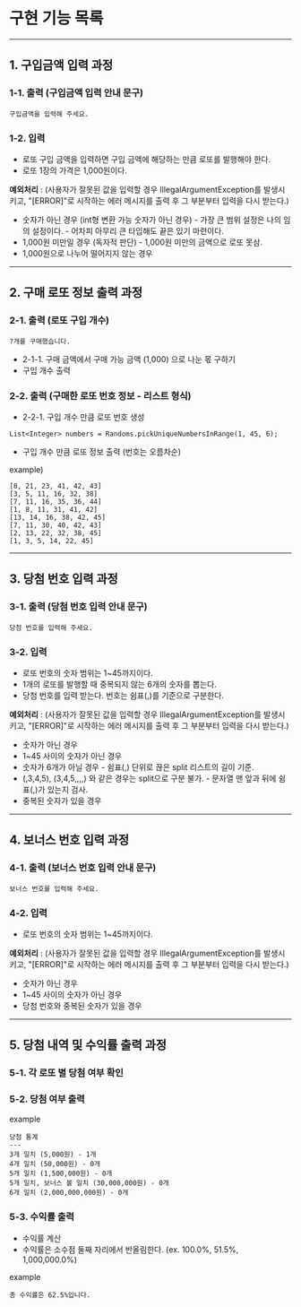 # 구현 기능 목록

***

## 1. 구입금액 입력 과정

### 1-1. 출력 (구입금액 입력 안내 문구)

    구입금액을 입력해 주세요.

### 1-2. 입력

- 로또 구입 금액을 입력하면 구입 금액에 해당하는 만큼 로또를 발행해야 한다.
- 로또 1장의 가격은 1,000원이다.

**예외처리** : (사용자가 잘못된 값을 입력할 경우 IllegalArgumentException를 발생시키고, "[ERROR]"로 시작하는 에러 메시지를 출력 후 그 부분부터 입력을 다시 받는다.)

- 숫자가 아닌 경우 (int형 변환 가능 숫자가 아닌 경우) - 가장 큰 범위 설정은 나의 임의 설정이다. - 어차피 아무리 큰 타입해도 끝은 있기 마련이다.
- 1,000원 미만일 경우 (독자적 판단) - 1,000원 미만의 금액으로 로또 못삼.
- 1,000원으로 나누어 떨어지지 않는 경우

***

## 2. 구매 로또 정보 출력 과정

### 2-1. 출력 (로또 구입 개수)

    ?개를 구매했습니다.

- 2-1-1. 구매 금액에서 구매 가능 금액 (1,000) 으로 나눈 몫 구하기
- 구입 개수 출력

### 2-2. 출력 (구매한 로또 번호 정보 - 리스트 형식)

- 2-2-1. 구입 개수 만큼 로또 번호 생성

```
List<Integer> numbers = Randoms.pickUniqueNumbersInRange(1, 45, 6);
```

- 구입 개수 만큼 로또 정보 출력 (번호는 오름차순)

example)

```
[8, 21, 23, 41, 42, 43]
[3, 5, 11, 16, 32, 38]
[7, 11, 16, 35, 36, 44]
[1, 8, 11, 31, 41, 42]
[13, 14, 16, 38, 42, 45]
[7, 11, 30, 40, 42, 43]
[2, 13, 22, 32, 38, 45]
[1, 3, 5, 14, 22, 45]
```

***

## 3. 당첨 번호 입력 과정

### 3-1. 출력 (당첨 번호 입력 안내 문구)

    당첨 번호를 입력해 주세요.

### 3-2. 입력

- 로또 번호의 숫자 범위는 1~45까지이다.
- 1개의 로또를 발행할 때 중복되지 않는 6개의 숫자를 뽑는다.
- 당첨 번호를 입력 받는다. 번호는 쉼표(,)를 기준으로 구분한다.

**예외처리** : (사용자가 잘못된 값을 입력할 경우 IllegalArgumentException를 발생시키고, "[ERROR]"로 시작하는 에러 메시지를 출력 후 그 부분부터 입력을 다시 받는다.)

- 숫자가 아닌 경우
- 1~45 사이의 숫자가 아닌 경우
- 숫자가 6개가 아닐 경우 - 쉼표(,) 단위로 끊은 split 리스트의 길이 기준.
- (,3,4,5), (3,4,5,,,,) 와 같은 경우는 split으로 구분 불가. - 문자열 맨 앞과 뒤에 쉼표(,)가 있는지 검사.
- 중복된 숫자가 있을 경우

***

## 4. 보너스 번호 입력 과정

### 4-1. 출력 (보너스 번호 입력 안내 문구)

    보너스 번호를 입력해 주세요.

### 4-2. 입력

- 로또 번호의 숫자 범위는 1~45까지이다.

**예외처리** : (사용자가 잘못된 값을 입력할 경우 IllegalArgumentException를 발생시키고, "[ERROR]"로 시작하는 에러 메시지를 출력 후 그 부분부터 입력을 다시 받는다.)

- 숫자가 아닌 경우
- 1~45 사이의 숫자가 아닌 경우
- 당첨 번호와 중복된 숫자가 있을 경우

***

## 5. 당첨 내역 및 수익률 출력 과정

### 5-1. 각 로또 별 당첨 여부 확인

### 5-2. 당첨 여부 출력

example

```
당첨 통계
---
3개 일치 (5,000원) - 1개
4개 일치 (50,000원) - 0개
5개 일치 (1,500,000원) - 0개
5개 일치, 보너스 볼 일치 (30,000,000원) - 0개
6개 일치 (2,000,000,000원) - 0개
```

### 5-3. 수익률 출력

- 수익률 계산
- 수익률은 소수점 둘째 자리에서 반올림한다. (ex. 100.0%, 51.5%, 1,000,000.0%)

example

    총 수익률은 62.5%입니다.